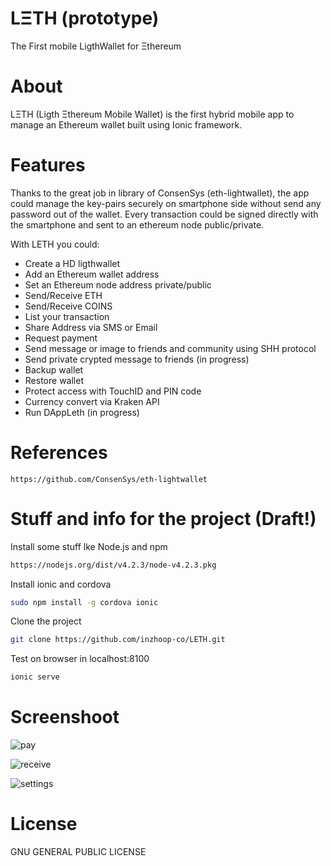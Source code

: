 # LΞTH (prototype)
The First mobile LigthWallet for Ξthereum

# About
LΞTH (Ligth Ξthereum Mobile Wallet) is the first hybrid mobile app to manage an Ethereum wallet built using Ionic framework.

# Features
Thanks to the great job in library of ConsenSys (eth-lightwallet), the app could manage the key-pairs securely on smartphone side without send any password out of the wallet.
Every transaction could be signed directly with the smartphone and sent to an ethereum node public/private.

With LETH you could:

- Create a HD ligthwallet 
- Add an Ethereum wallet address
- Set an Ethereum node address private/public
- Send/Receive ETH
- Send/Receive COINS
- List your transaction
- Share Address via SMS or Email
- Request payment
- Send message or image to friends and community using SHH protocol
- Send private crypted message to friends (in progress)
- Backup wallet
- Restore wallet
- Protect access with TouchID and PIN code
- Currency convert via Kraken API
- Run DAppLeth (in progress)

# References
```
https://github.com/ConsenSys/eth-lightwallet
```

# Stuff and info for the project (Draft!)

Install some stuff lke Node.js and npm  
```bash
https://nodejs.org/dist/v4.2.3/node-v4.2.3.pkg
```

Install ionic and cordova
```bash
sudo npm install -g cordova ionic
```

Clone the project
```bash
git clone https://github.com/inzhoop-co/LETH.git
```

Test on browser in localhost:8100
```bash
ionic serve
```

# Screenshoot
![pay](https://github.com/inzhoop-co/LETH/blob/master/resources/screenshot/Pay.PNG)

![receive](https://github.com/inzhoop-co/LETH/blob/master/resources/screenshot/Receive.PNG)

![settings](https://github.com/inzhoop-co/LETH/blob/master/resources/screenshot/Settings.PNG)

# License
 GNU GENERAL PUBLIC LICENSE
